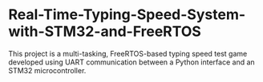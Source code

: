 # Real-Time-Typing-Speed-System-with-STM32-and-FreeRTOS
This project is a multi-tasking, FreeRTOS-based typing speed test game developed using UART communication between a Python interface and an STM32 microcontroller.

